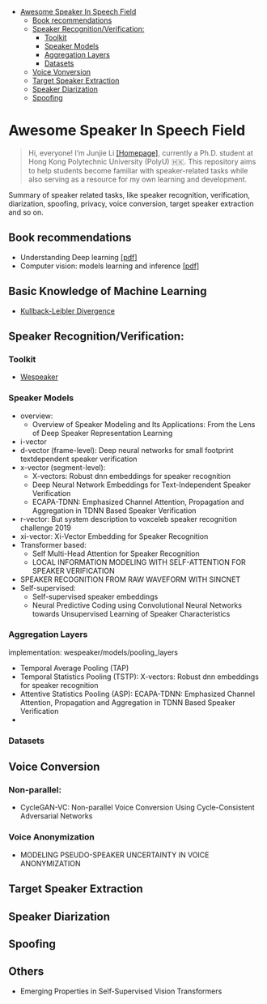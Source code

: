 - [Awesome Speaker In Speech Field](#awesome-speaker-in-speech-field)
  * [Book recommendations](#book-recommendations)
  * [Speaker Recognition/Verification:](#speaker-recognition-verification-)
    + [Toolkit](#toolkit)
    + [Speaker Models](#speaker-models)
    + [Aggregation Layers](#aggregation-layers)
    + [Datasets](#datasets)
  * [Voice Vonversion](#voice-vonversion)
  * [Target Speaker Extraction](#target-speaker-extraction)
  * [Speaker Diarization](#speaker-diarization)
  * [Spoofing](#spoofing)


# Awesome Speaker In Speech Field 
> Hi, everyone! I’m Junjie Li [[Homepage]](https://mrjunjieli.github.io/), currently a Ph.D. student at Hong Kong Polytechnic University (PolyU) 🇭🇰.
This repository aims to help students become familiar with speaker-related tasks while also serving as a resource for my own learning and development. 


Summary of speaker related tasks, like speaker recognition, verification, diarization, spoofing, privacy, voice conversion, target speaker extraction and so on. 

## Book recommendations
* Understanding Deep learning [[pdf]](https://udlbook.github.io/udlbook/)
* Computer vision: models learning and inference [[pdf]](https://udlbook.github.io/cvbook/)


## Basic Knowledge of Machine Learning
* [Kullback-Leibler Divergence](resources/README.md#kullback-leibler-divergence)

## Speaker Recognition/Verification:

### Toolkit 
* [Wespeaker](https://github.com/wenet-e2e/wespeaker)

### Speaker Models
 * overview: 
   * Overview of Speaker Modeling and Its Applications: From the Lens of Deep Speaker Representation Learning
 * i-vector 
 * d-vector (frame-level): Deep neural networks for small footprint textdependent speaker verification
 * x-vector (segment-level): 
    * X-vectors: Robust dnn embeddings for speaker recognition
    * Deep Neural Network Embeddings for Text-Independent Speaker Verification
    * ECAPA-TDNN: Emphasized Channel Attention, Propagation and Aggregation in TDNN Based Speaker Verification
 * r-vector: But system description to voxceleb speaker recognition challenge 2019
 * xi-vector: Xi-Vector Embedding for Speaker Recognition
 * Transformer based: 
   * Self Multi-Head Attention for Speaker Recognition
   * LOCAL INFORMATION MODELING WITH SELF-ATTENTION FOR SPEAKER VERIFICATION
* SPEAKER RECOGNITION FROM RAW WAVEFORM WITH SINCNET 
* Self-supervised: 
   * Self-supervised speaker embeddings 
   * Neural Predictive Coding using Convolutional Neural Networks towards Unsupervised Learning of Speaker Characteristics

 ### Aggregation Layers 
 implementation: wespeaker/models/pooling_layers
 * Temporal Average Pooling (TAP)
 * Temporal Statistics Pooling (TSTP): X-vectors: Robust dnn embeddings for speaker recognition
 * Attentive Statistics Pooling (ASP): ECAPA-TDNN: Emphasized Channel Attention, Propagation and Aggregation in TDNN Based Speaker Verification
 * 

 ### Datasets 


## Voice Conversion 

### Non-parallel:
* CycleGAN-VC: Non-parallel Voice Conversion Using Cycle-Consistent Adversarial Networks

### Voice Anonymization
* MODELING PSEUDO-SPEAKER UNCERTAINTY IN VOICE ANONYMIZATION

## Target Speaker Extraction

## Speaker Diarization 

## Spoofing 



## Others
* Emerging Properties in Self-Supervised Vision Transformers